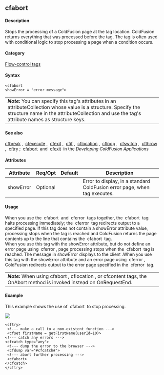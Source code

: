 ## cfabort

#### Description

Stops the processing of a ColdFusion page at the tag location. ColdFusion returns everything that was processed before the tag. The tag is often used with conditional logic to stop processing a page when a condition occurs.

#### Category

[Flow-control tags](/coldfusion/cfml-reference/coldfusion-tags/tags-by-function/flow-control-tags.html)

#### Syntax

```
<cfabort 
showError = "error message">
```

|  |
| --- |
| ***Note:*** You can specify this tag's attributes in an attributeCollection whose value is a structure. Specify the structure name in the attributeCollection and use the tag's attribute names as structure keys. |

#### See also

[cfbreak](/coldfusion/cfml-reference/coldfusion-tags/tags-a-b/cfbreak.html) ,  [cfexecute](/coldfusion/cfml-reference/coldfusion-tags/tags-d-e/cfexecute.html) ,  [cfexit](/coldfusion/cfml-reference/coldfusion-tags/tags-d-e/cfexit.html) ,  [cfif](/coldfusion/cfml-reference/coldfusion-tags/tags-i/cfif.html) ,  [cflocation](/coldfusion/cfml-reference/coldfusion-tags/tags-j-l/cflocation.html) ,  [cfloop](/coldfusion/cfml-reference/coldfusion-tags/tags-j-l/cfloop.html) ,  [cfswitch](/coldfusion/cfml-reference/coldfusion-tags/tags-r-s/cfswitch.html) ,  [cfthrow](/coldfusion/cfml-reference/coldfusion-tags/tags-t/cfthrow.html) ,  [cftry](/coldfusion/cfml-reference/coldfusion-tags/tags-t/cftry.html) ;  [cfabort](/coldfusion/cfml-reference/coldfusion-tags/tags-a-b/cfabort.html)  and  [cfexit](/coldfusion/cfml-reference/coldfusion-tags/tags-d-e/cfexit.html)  in the *Developing ColdFusion Applications*

#### Attributes

| Attribute | Req/Opt | Default | Description |
| --- | --- | --- | --- |
| showError | Optional |  | Error to display, in a standard ColdFusion error page, when tag executes. |

#### Usage

When you use the  cfabort  and  cferror  tags together, the  cfabort  tag halts processing immediately; the  cferror  tag redirects output to a specified page. If this tag does not contain a showError attribute value, processing stops when the tag is reached and ColdFusion returns the page contents up to the line that contains the  cfabort  tag.  
When you use this tag with the showError attribute, but do not define an error page using  cferror , page processing stops when the  cfabort  tag is reached. The message in showError displays to the client .When you use this tag with the showError attribute and an error page using  cferror , ColdFusion redirects output to the error page specified in the  cferror  tag.

|  |
| --- |
| ***Note:*** When using cfabort , cflocation , or cfcontent tags, the OnAbort method is invoked instead on OnRequestEnd. |

#### Example

This example shows the use of  cfabort  to stop processing.

[![](/content/dam/help/en/coldfusion/cfml-reference/coldfusion-tags/tags-d-e/cfdocument/jcr_content/main-pars/image/CFFiddle.png)](https://cffiddle.org/app/file?filepath=d237e26c-4a69-459f-bc1e-c81251f8f36f/7cd2458c-3c6e-4992-aa28-48e9860fe22d/07dc77cd-c644-450f-b18c-25f127113f59.cfm)

```
<cftry>
 <!--- make a call to a non-existent function --->
 <cfset firstName = getFirstName(userId=10)>
<!--- catch any errors --->
<cfcatch type="any">
 <!--- dump the error to the browser --->
 <cfdump var="#cfcatch#">
 <!--- abort further processing --->
 <cfabort>
</cfcatch>
</cftry>
```

